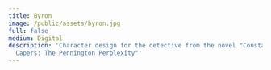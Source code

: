 ```yaml
---
title: Byron
image: /public/assets/byron.jpg
full: false
medium: Digital
description: 'Character design for the detective from the novel "Constantine
  Capers: The Pennington Perplexity"'
---
```

